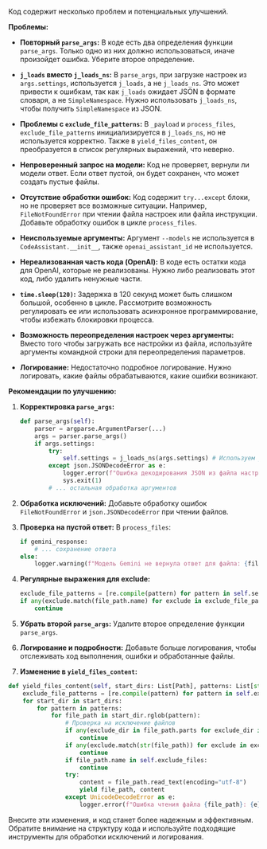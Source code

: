 Код содержит несколько проблем и потенциальных улучшений.

**Проблемы:**

* **Повторный `parse_args`:** В коде есть два определения функции `parse_args`.  Только одно из них должно использоваться, иначе произойдет ошибка.  Уберите второе определение.


* **`j_loads` вместо `j_loads_ns`:**  В `parse_args`, при загрузке настроек из `args.settings`, используется `j_loads`, а не `j_loads_ns`. Это может привести к ошибкам, так как `j_loads` ожидает JSON в формате словаря, а не `SimpleNamespace`. Нужно использовать `j_loads_ns`, чтобы получить `SimpleNamespace` из JSON.


* **Проблемы с `exclude_file_patterns`:** В `_payload` и `process_files`, `exclude_file_patterns` инициализируется в `j_loads_ns`, но не используется корректно.  Также в `yield_files_content`, он преобразуется в список регулярных выражений, что неверно.


* **Непроверенный запрос на модели:** Код не проверяет, вернули ли модели ответ. Если ответ пустой, он будет сохранен, что может создать пустые файлы.


* **Отсутствие обработки ошибок:** Код содержит `try...except` блоки, но не проверяет все возможные ситуации. Например, `FileNotFoundError` при чтении файла настроек или файла инструкции. Добавьте обработку ошибок в цикле `process_files`.


* **Неиспользуемые аргументы:** Аргумент `--models` не используется в `CodeAssistant.__init__`, также `openai_assistant_id` не используется.

* **Нереализованная часть кода (OpenAI):** В коде есть остатки кода для OpenAI, которые не реализованы. Нужно либо реализовать этот код, либо удалить ненужные части.


* **`time.sleep(120)`:** Задержка в 120 секунд может быть слишком большой, особенно в цикле. Рассмотрите возможность регулировать ее или использовать асинхронное программирование, чтобы избежать блокировки процесса.


* **Возможность переопределения настроек через аргументы:**  Вместо того чтобы загружать все настройки из файла, используйте аргументы командной строки для переопределения параметров.


* **Логирование:** Недостаточно подробное логирование. Нужно логировать, какие файлы обрабатываются, какие ошибки возникают.


**Рекомендации по улучшению:**

1. **Корректировка `parse_args`:**
   ```python
   def parse_args(self):
       parser = argparse.ArgumentParser(...)
       args = parser.parse_args()
       if args.settings:
           try:
               self.settings = j_loads_ns(args.settings) # Используем j_loads_ns
           except json.JSONDecodeError as e:
               logger.error(f"Ошибка декодирования JSON из файла настроек: {e}")
               sys.exit(1)
           # ... остальная обработка аргументов
   ```

2. **Обработка исключений:** Добавьте обработку ошибок `FileNotFoundError` и `json.JSONDecodeError` при чтении файлов.


3. **Проверка на пустой ответ:** В `process_files`:
   ```python
   if gemini_response:
       # ... сохранение ответа
   else:
       logger.warning(f"Модель Gemini не вернула ответ для файла: {file_path}")
   ```


4. **Регулярные выражения для exclude:**
   ```python
   exclude_file_patterns = [re.compile(pattern) for pattern in self.settings.exclude_file_patterns]
   if any(exclude.match(file_path.name) for exclude in exclude_file_patterns):
       continue
   ```

5. **Убрать второй `parse_args`:** Удалите второе определение функции `parse_args`.


6. **Логирование и подробности:** Добавьте больше логирования, чтобы отслеживать ход выполнения, ошибки и обработанные файлы.


7. **Изменение в `yield_files_content`:**


```python
def yield_files_content(self, start_dirs: List[Path], patterns: List[str]) -> Iterator[tuple[Path, str]]:
    exclude_file_patterns = [re.compile(pattern) for pattern in self.exclude_file_patterns]
    for start_dir in start_dirs:
        for pattern in patterns:
            for file_path in start_dir.rglob(pattern):
                # Проверка на исключение файлов
                if any(exclude_dir in file_path.parts for exclude_dir in self.exclude_dirs):
                    continue
                if any(exclude.match(str(file_path)) for exclude in exclude_file_patterns):
                    continue
                if file_path.name in self.exclude_files:
                    continue
                try:
                    content = file_path.read_text(encoding="utf-8")
                    yield file_path, content
                except UnicodeDecodeError as e:
                    logger.error(f"Ошибка чтения файла {file_path}: {e}")
```


Внесите эти изменения, и код станет более надежным и эффективным.  Обратите внимание на структуру кода и используйте подходящие инструменты для обработки исключений и логирования.